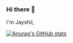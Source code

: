 ### Hi there 👋

I'm Jayshil, 

[![Anurag's GitHub stats](https://github-readme-stats.vercel.app/api?username=Jayshil-Patel)](https://github.com/anuraghazra/github-readme-stats)
